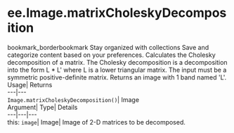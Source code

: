  
#  ee.Image.matrixCholeskyDecomposition 
bookmark_borderbookmark Stay organized with collections  Save and categorize content based on your preferences. 
Calculates the Cholesky decomposition of a matrix. The Cholesky decomposition is a decomposition into the form L * L' where L is a lower triangular matrix. The input must be a symmetric positive-definite matrix. Returns an image with 1 band named 'L'. Usage| Returns  
---|---  
`Image.matrixCholeskyDecomposition()`| Image  
Argument| Type| Details  
---|---|---  
this: `image`| Image| Image of 2-D matrices to be decomposed.  
